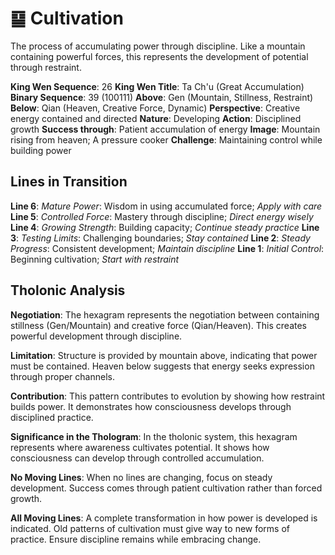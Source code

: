 # ䷙ Cultivation

The process of accumulating power through discipline. Like a mountain containing powerful forces, this represents the development of potential through restraint.


**King Wen Sequence**: 26
**King Wen Title**: Ta Ch'u (Great Accumulation)
**Binary Sequence**: 39 (100111)
**Above**: Gen (Mountain, Stillness, Restraint)
**Below**: Qian (Heaven, Creative Force, Dynamic)
**Perspective**: Creative energy contained and directed
**Nature**: Developing
**Action**: Disciplined growth
**Success through**: Patient accumulation of energy
**Image**: Mountain rising from heaven; A pressure cooker
**Challenge**: Maintaining control while building power

## Lines in Transition
**Line 6**: *Mature Power*: Wisdom in using accumulated force; *Apply with care*
**Line 5**: *Controlled Force*: Mastery through discipline; *Direct energy wisely*
**Line 4**: *Growing Strength*: Building capacity; *Continue steady practice*
**Line 3**: *Testing Limits*: Challenging boundaries; *Stay contained*
**Line 2**: *Steady Progress*: Consistent development; *Maintain discipline*
**Line 1**: *Initial Control*: Beginning cultivation; *Start with restraint*

## Tholonic Analysis
**Negotiation**: The hexagram represents the negotiation between containing stillness (Gen/Mountain) and creative force (Qian/Heaven). This creates powerful development through discipline.

**Limitation**: Structure is provided by mountain above, indicating that power must be contained. Heaven below suggests that energy seeks expression through proper channels.

**Contribution**: This pattern contributes to evolution by showing how restraint builds power. It demonstrates how consciousness develops through disciplined practice.

**Significance in the Thologram**: In the tholonic system, this hexagram represents where awareness cultivates potential. It shows how consciousness can develop through controlled accumulation.

**No Moving Lines**: When no lines are changing, focus on steady development. Success comes through patient cultivation rather than forced growth.

**All Moving Lines**: A complete transformation in how power is developed is indicated. Old patterns of cultivation must give way to new forms of practice. Ensure discipline remains while embracing change.
